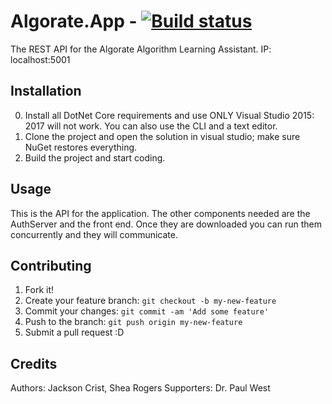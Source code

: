 # Algorate.App - [![Build status](https://ci.appveyor.com/api/projects/status/a700dfd94utx6jlk?svg=true)](https://ci.appveyor.com/project/Maranux/algorate-restapi)

The REST API for the Algorate Algorithm Learning Assistant. IP: localhost:5001

## Installation

0. Install all DotNet Core requirements and use ONLY Visual Studio 2015: 2017 will not work. You can also use the CLI and a text editor.
1. Clone the project and open the solution in visual studio; make sure NuGet restores everything.
2. Build the project and start coding.

## Usage

This is the API for the application. The other components needed are the AuthServer and the front end. Once they are downloaded
you can run them concurrently and they will communicate.

## Contributing

1. Fork it!
2. Create your feature branch: `git checkout -b my-new-feature`
3. Commit your changes: `git commit -am 'Add some feature'`
4. Push to the branch: `git push origin my-new-feature`
5. Submit a pull request :D

## Credits

Authors: Jackson Crist, Shea Rogers
Supporters: Dr. Paul West

